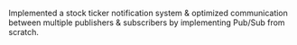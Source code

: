 Implemented a stock ticker notification system & optimized communication between multiple publishers & subscribers by implementing Pub/Sub from scratch.
